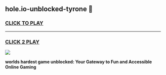 
## hole.io-unblocked-tyrone 👋
<h3>
<a href="https://premium.freeplayer.one?title=hole.io-unblocked-tyrone&ref=14F">CLICK TO PLAY</a></h3>
<hr>

<h3>
<a href="https://premium.freeplayer.one?title=hole.io-unblocked-tyrone&ref=14F">CLICK 2 PLAY</a>
  
</h3>

<a href="https://premium.freeplayer.one?title=hole.io-unblocked-tyrone&ref=12F/"><img src="https://clearcache.store/games.png"></a>


**worlds hardest game unblocked: Your Gateway to Fun and Accessible Online Gaming**
